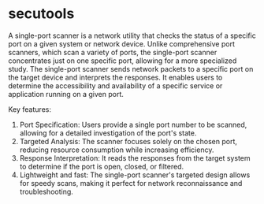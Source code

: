 # secutools

A single-port scanner is a network utility that checks the status of a specific port on a given system or network device. Unlike comprehensive port scanners, which scan a variety of ports, the single-port scanner concentrates just on one specific port, allowing for a more specialized study. The single-port scanner sends network packets to a specific port on the target device and interprets the responses. It enables users to determine the accessibility and availability of a specific service or application running on a given port.

Key features:

1. Port Specification: Users provide a single port number to be scanned, allowing for a detailed investigation of the port's state.
2. Targeted Analysis: The scanner focuses solely on the chosen port, reducing resource consumption while increasing efficiency.
3. Response Interpretation: It reads the responses from the target system to determine if the port is open, closed, or filtered.
4. Lightweight and fast: The single-port scanner's targeted design allows for speedy scans, making it perfect for network reconnaissance and troubleshooting. 
